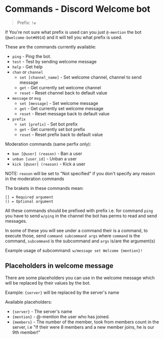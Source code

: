 # Commands - Discord Welcome bot

> Prefix: `!w`

If You're not sure what prefix is used can you just `@-mention` the bot (`@welcome-bot#0914`) and it will tell you what prefix is used.

These are the commands currently available:
- `ping` - Ping the bot.
- `test` - Test by sending welcome message
- `help` - Get help
- `chan` or `channel`
    - `set [channel_name]` - Set welcome channel, channel to send message
    - `get` - Get currently set welcome channel
    - `reset` - Reset channel back to default value
- `message` or `msg`
    - `set [message]` - Set welcome message
    - `get` - Get currently set welcome message
    - `reset` - Reset message back to default value
- `prefix`
    - `set [prefix]` - Set bot prefix
    - `get` - Get currently set bot prefix
    - `reset` - Reset prefix back to default value

Moderation commands (same perfix only):
- `ban [@user] (reason)` - Ban a user
- `unban [user_id]` - Unban a user
- `kick [@user] (reason)` - Kick a user

NOTE: `reason` will be set to "Not specified" if you don't specify any reason in the moderation commands

The brakets in these commands mean:
```
[] = Required argument
() = Optional argument
```

All these commands should be prefixed with prefix i.e. for command `ping` you have to send `w/ping` in the channel the bot has perms to read and send messages.

In some of these you will see under a command their is a command, to execute those, send `command subcommand args` where `command` is the command, `subcommand` is the subcommand and `args` is/are the argument(s)

Example usage of subcommand: `w/message set Welcome {mention}!`

## Placeholders in welcome message
There are some placeholders you can use in the welcome message which will be replaced by their values by the bot.

Example: `{server}` will be replaced by the server's name

Available placeholders:
- `{server}` - The server's name
- `{mention}` - @-mention the user who has joined.
- `{members}` - The number of the member, took from members count in the server, i.e "If their were 8 members and a new member joins, he is our 9th member!"
